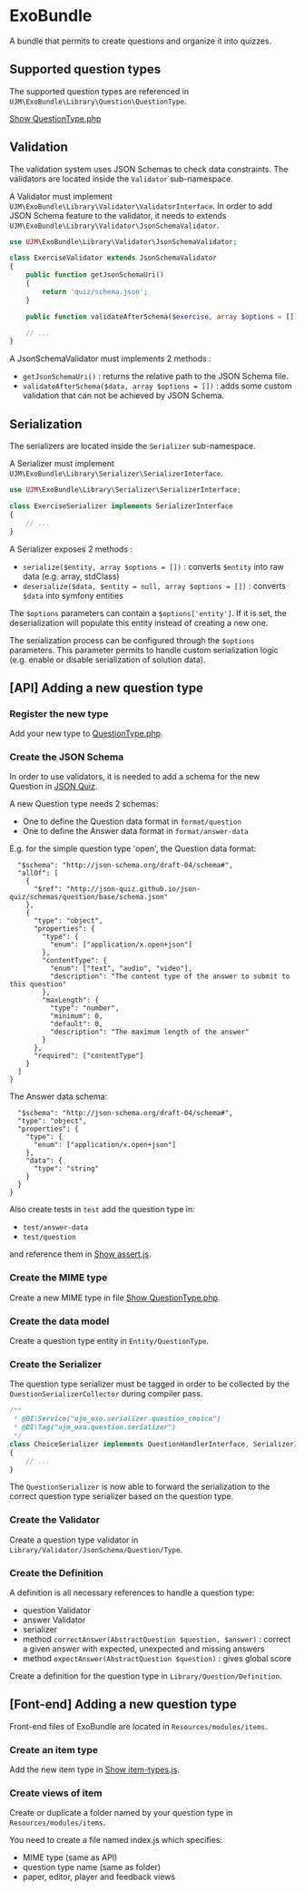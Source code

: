 # ExoBundle

A bundle that permits to create questions and organize it into quizzes.

## Supported question types

The supported question types are referenced in `UJM\ExoBundle\Library\Question\QuestionType`.

[Show QuestionType.php](Library/Question/QuestionType.php)

## Validation

The validation system uses JSON Schemas to check data constraints.
The validators are located inside the `Validator` sub-namespace.

A Validator must implement `UJM\ExoBundle\Library\Validator\ValidatorInterface`.
In order to add JSON Schema feature to the validator, it needs to extends `UJM\ExoBundle\Library\Validator\JsonSchemaValidator`.

```php
use UJM\ExoBundle\Library\Validator\JsonSchemaValidator;

class ExerciseValidator extends JsonSchemaValidator
{
    public function getJsonSchemaUri()
    {
        return 'quiz/schema.json';
    }

    public function validateAfterSchema($exercise, array $options = []) {}

    // ...
}
```

A JsonSchemaValidator must implements 2 methods :
- `getJsonSchemaUri()` : returns the relative path to the JSON Schema file.
- `validateAfterSchema($data, array $options = [])` : adds some custom validation that can not be achieved by JSON Schema.

## Serialization

The serializers are located inside the `Serializer` sub-namespace.

A Serializer must implement `UJM\ExoBundle\Library\Serializer\SerializerInterface`.

```php
use UJM\ExoBundle\Library\Serializer\SerializerInterface;

class ExerciseSerializer implements SerializerInterface
{
    // ...
}
```

A Serializer exposes 2 methods :
- `serialize($entity, array $options = [])` : converts `$entity` into raw data (e.g. array, stdClass)
- `deserialize($data, $entity = null, array $options = [])` : converts `$data` into symfony entities

The `$options` parameters can contain a `$options['entity']`. If it is set, the deserialization will populate this entity
instead of creating a new one.

The serialization process can be configured through the `$options` parameters.
This parameter permits to handle custom serialization logic (e.g. enable or disable serialization of solution data).

## [API] Adding a new question type

### Register the new type

Add your new type to [QuestionType.php](Library/Question/QuestionType.php).

### Create the JSON Schema

In order to use validators, it is needed to add a schema for the new Question in [JSON Quiz](https://github.com/json-quiz/json-quiz).

A new Question type needs 2 schemas:
- One to define the Question data format in `format/question`
- One to define the Answer data format in `format/answer-data`

E.g. for the simple question type 'open', the Question data format:

```{
  "$schema": "http://json-schema.org/draft-04/schema#",
  "allOf": [
    {
      "$ref": "http://json-quiz.github.io/json-quiz/schemas/question/base/schema.json"
    },
    {
      "type": "object",
      "properties": {
        "type": {
          "enum": ["application/x.open+json"]
        },
        "contentType": {
          "enum": ["text", "audio", "video"],
          "description": "The content type of the answer to submit to this question"
        },
        "maxLength": {
          "type": "number",
          "minimum": 0,
          "default": 0,
          "description": "The maximum length of the answer"
        }
      },
      "required": ["contentType"]
    }
  ]
}
```

The Answer data schema:

```{
  "$schema": "http://json-schema.org/draft-04/schema#",
  "type": "object",
  "properties": {
    "type": {
      "enum": ["application/x.open+json"]
    },
    "data": {
      "type": "string"
    }
  }
}
```
Also create tests in `test` add the question type in:
- `test/answer-data`
- `test/question`

and reference them in [Show assert.js](assert.js).

### Create the MIME type

Create a new MIME type in file [Show QuestionType.php](Library/Question/QuestionType.php).

### Create the data model

Create a question type entity in `Entity/QuestionType`.

### Create the Serializer

The question type serializer must be tagged in order to be collected by the `QuestionSerializerCollector`
during compiler pass.

```php
/**
 * @DI\Service("ujm_exo.serializer.question_choice")
 * @DI\Tag("ujm_exo.question.serializer")
 */
class ChoiceSerializer implements QuestionHandlerInterface, SerializerInterface
{
    // ...
}
```

The `QuestionSerializer` is now able to forward the serialization to the correct
question type serializer based on the question type.

### Create the Validator

Create a question type validator in `Library/Validator/JsonSchema/Question/Type`.

### Create the Definition

A definition is all necessary references to handle a question type:
- question Validator
- answer Validator
- serializer
- method `correctAnswer(AbstractQuestion $question, $answer)` : correct a given
answer with expected, unexpected and missing answers
- method `expectAnswer(AbstractQuestion $question)` : gives global score

Create a definition for the question type in `Library/Question/Definition`.

## [Font-end] Adding a new question type

Front-end files of ExoBundle are located in `Resources/modules/items`.

### Create an item type

Add the new item type in [Show item-types.js](Resources/modules/items/item-types.js).

### Create views of item

Create or duplicate a folder named by your question type in `Resources/modules/items`.

You need to create a file named index.js which specifies:
- MIME type (same as API)
- question type name (same as folder)
- paper, editor, player and feedback views
